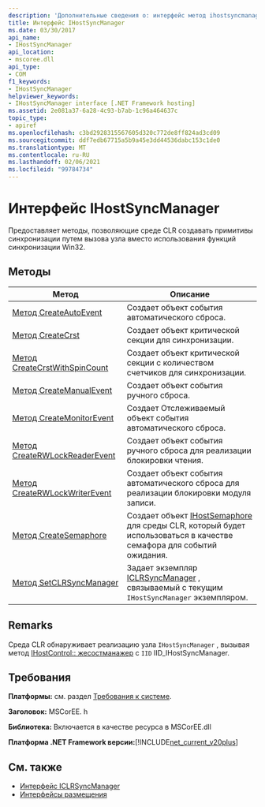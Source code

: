 ```yaml
---
description: 'Дополнительные сведения о: интерфейс метод ihostsyncmanager'
title: Интерфейс IHostSyncManager
ms.date: 03/30/2017
api_name:
- IHostSyncManager
api_location:
- mscoree.dll
api_type:
- COM
f1_keywords:
- IHostSyncManager
helpviewer_keywords:
- IHostSyncManager interface [.NET Framework hosting]
ms.assetid: 2e081a37-6a28-4c93-b7ab-1c96a464637c
topic_type:
- apiref
ms.openlocfilehash: c3bd2928315567605d320c772de8ff824ad3cd09
ms.sourcegitcommit: ddf7edb67715a5b9a45e3dd44536dabc153c1de0
ms.translationtype: MT
ms.contentlocale: ru-RU
ms.lasthandoff: 02/06/2021
ms.locfileid: "99784734"
---
```

# <a name="ihostsyncmanager-interface"></a>Интерфейс IHostSyncManager

Предоставляет методы, позволяющие среде CLR создавать примитивы синхронизации путем вызова узла вместо использования функций синхронизации Win32.  
  
## <a name="methods"></a>Методы  
  
|Метод|Описание|  
|------------|-----------------|  
|[Метод CreateAutoEvent](ihostsyncmanager-createautoevent-method.md)|Создает объект события автоматического сброса.|  
|[Метод CreateCrst](ihostsyncmanager-createcrst-method.md)|Создает объект критической секции для синхронизации.|  
|[Метод CreateCrstWithSpinCount](ihostsyncmanager-createcrstwithspincount-method.md)|Создает объект критической секции с количеством счетчиков для синхронизации.|  
|[Метод CreateManualEvent](ihostsyncmanager-createmanualevent-method.md)|Создает объект события ручного сброса.|  
|[Метод CreateMonitorEvent](ihostsyncmanager-createmonitorevent-method.md)|Создает Отслеживаемый объект события автоматического сброса.|  
|[Метод CreateRWLockReaderEvent](ihostsyncmanager-createrwlockreaderevent-method.md)|Создает объект события ручного сброса для реализации блокировки чтения.|  
|[Метод CreateRWLockWriterEvent](ihostsyncmanager-createrwlockwriterevent-method.md)|Создает объект события автоматического сброса для реализации блокировки модуля записи.|  
|[Метод CreateSemaphore](ihostsyncmanager-createsemaphore-method.md)|Создает объект [IHostSemaphore](ihostsemaphore-interface.md) для среды CLR, который будет использоваться в качестве семафора для событий ожидания.|  
|[Метод SetCLRSyncManager](ihostsyncmanager-setclrsyncmanager-method.md)|Задает экземпляр [ICLRSyncManager](iclrsyncmanager-interface.md) , связываемый с текущим `IHostSyncManager` экземпляром.|  
  
## <a name="remarks"></a>Remarks  

 Среда CLR обнаруживает реализацию узла `IHostSyncManager` , вызывая метод [IHostControl:: жесостманажер](ihostcontrol-gethostmanager-method.md) с `IID` IID_IHostSyncManager.  
  
## <a name="requirements"></a>Требования  

 **Платформы:** см. раздел [Требования к системе](../../get-started/system-requirements.md).  
  
 **Заголовок:** MSCorEE. h  
  
 **Библиотека:** Включается в качестве ресурса в MSCorEE.dll  
  
 **Платформа .NET Framework версии:**[!INCLUDE[net_current_v20plus](../../../../includes/net-current-v20plus-md.md)]  
  
## <a name="see-also"></a>См. также

- [Интерфейс ICLRSyncManager](iclrsyncmanager-interface.md)
- [Интерфейсы размещения](hosting-interfaces.md)

